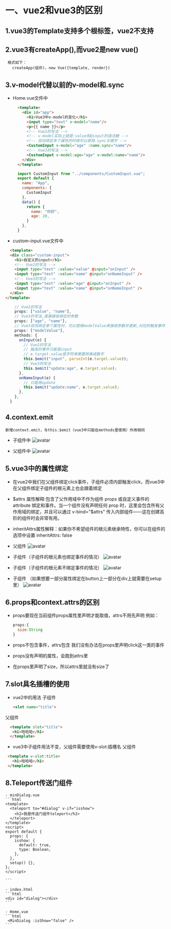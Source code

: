 # 一、vue2和vue3的区别
  ## 1.vue3的Template支持多个根标签，vue2不支持

  ## 2.vue3有createApp(),而vue2是new vue()
     格式如下：
       createApp(组件)，new Vue({template, render})

  ## 3.v-model代替以前的v-model和.sync
  - Home.vue文件中
    ```html
      <template>
        <div id="app">
          <h1>Vue3中v-model的变化</h1>
          <input type="text" v-model="name"/>
          <p>{{ name }}</p>
          <!-- Vue2的写法 -->
          <!-- v-model实际上就是:value和@input的语法糖 -->
          <!-- 双向绑定多个属性的时候可以使用.sync关键字 -->
          <CustomInput v-model="age" :name.sync="name"/>
          <!-- Vue3的写法 -->
          <CustomInput v-model:age="age" v-model:name="name"/>
        </div>
      </template>

    ```

    ```js
      import CustomInput from "../components/CustomInput.vue";
      export default {
        name: "App",
        components: {
          CustomInput
        },
        data() {
          return {
            name: "你好",
            age: 20,
          }
        },
      }
    ```
  - custom-input.vue文件中
  ```html
    <template>
    <div class="custom-input">
      <h1>自定义的input</h1>
      <!-- Vue2的写法 -->
      <input type="text" :value="value" @input="onInput" />
      <input type="text" :value="name" @input="onNameInput" />
      <!-- Vue3的写法 -->
      <input type="text" :value="age" @input="onInput" />
      <input type="text" :value="name" @input="onNameInput" />
    </div>
  </template>
  ```
  ```js
      // Vue2的写法
      props: ["value", "name"],
      // Vue3的写法,直接接收绑定的参数
      props: ["age", "name"],
      // Vue3双向绑定单个属性时，可以使用modelValue来接收参数并更新,对应的触发事件为update:modelValue
      props: ["modelValue"],
      methods: {
        onInput(e) {
          // Vue2的写法
          // 触发的事件只能是input
          // e.target.value是字符串需要转换成数字
          this.$emit("input", parseInt(e.target.value));
          // Vue3的写法
          this.$emit("update:age", e.target.value);
        },
        onNameInput(e) {
          // 只能用update
          this.$emit("update:name", e.target.value);
        },
      },
    }
  ```

  ## 4.context.emit
    新增context.emit，与this.$emit（vue3中只能在methods里使用）作用相同
  - 子组件中
    ![avatar](./src/assets/zjcz.jpg)
    
  - 父组件中
    ![avatar](./src/assets/zjcz2.jpg)

  ## 5.vue3中的属性绑定
   - 在vue2中我们在父组件绑定click事件，子组件必须内部触发click，而vue3中在父组件绑定子组件的根元素上也会跟着绑定
   - $attrs 属性解释:包含了父作用域中不作为组件 props 或自定义事件的 attribute 绑定和事件。当一个组件没有声明任何
   prop 时，这里会包含所有父作用域的绑定，并且可以通过 v-bind="$attrs" 传入内部组件——这在创建高阶的组件时会非常有用。
   - inheritAttrs属性解释：如果你不希望组件的根元素继承特性，你可以在组件的选项中设置 inheritAttrs: false

   - 父组件
   ![avatar](./src/assets/sx2.jpg)

   - 子组件（子组件的根元素也绑定事件的情况）
   ![avatar](./src/assets/sx1.jpg)

   - 子组件（子组件的根元素不绑定事件的情况）
    ![avatar](./src/assets/sx3.jpg)
  
   - 子组件 （如果想要一部分属性绑定在button上一部分在div上就需要在setup里）
   ![avatar](./src/assets/sx4.jpg)

  ## 6.props和context.attrs的区别

  - props要现在当前组件props属性里声明才能取值，attrs不用先声明
  例如：
    ```js
    props:{
      size:String
    }
    ```
  - props不包含事件，attrs包含
    我们没有办法在props里声明click这一类的事件
  
  - props没有声明的属性，会跑到attrs里

  - 在props里声明了size，所以attrs里就没有size了

  ## 7.slot具名插槽的使用
  - vue2中的用法
  子组件
    ```html
    <slot name="title">
    ```
  父组件
   ```html
     <template slot="title">
      <h1>哈哈哈</h1>
     </template>
   ```
  - vue3中子组件用法不变，父组件需要使用v-slot:插槽名
  父组件
   ```html
    <template v-slot:title>
      <h1>哈哈哈</h1>
    </template>
   ```

  ## 8.Teleport传送门组件
    - minDialog.vue
    ```html
    <template>
      <teleport to="#dialog" v-if="isshow">
        <h2>我是传送门组件teleport</h2>
      </teleport>
    </template>
    <script>
    export default {
      props: {
        isshow: {
          default: true,
          type: Boolean,
        },
      },
      setup() {},
    };
    </script>

    ```

    - index.html
    ```html
    <div id="dialog"></div>
    ```

    - Home.vue
    ```html
     <MinDialog :isShow="false" />
    ```
